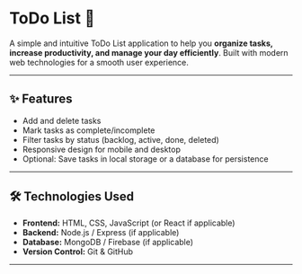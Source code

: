 # ToDo List 📝

A simple and intuitive ToDo List application to help you **organize tasks, increase productivity, and manage your day efficiently**. Built with modern web technologies for a smooth user experience.

---

## ✨ Features

- Add and delete tasks
- Mark tasks as complete/incomplete
- Filter tasks by status (backlog, active, done, deleted)
- Responsive design for mobile and desktop
- Optional: Save tasks in local storage or a database for persistence

---

## 🛠️ Technologies Used

- **Frontend:** HTML, CSS, JavaScript (or React if applicable)
- **Backend:** Node.js / Express (if applicable)
- **Database:** MongoDB / Firebase (if applicable)
- **Version Control:** Git & GitHub

---
